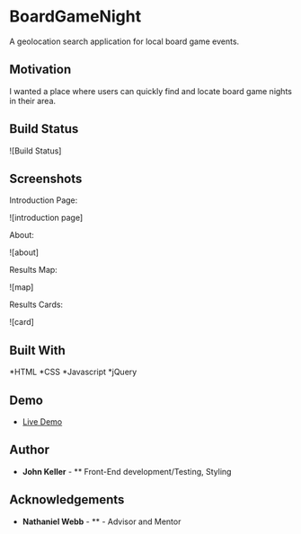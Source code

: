 # BoardGameNight

A  geolocation search application for local board game events. 

## Motivation
I wanted a place where users can quickly find and locate board game nights in their area.

## Build Status

![Build Status]

## Screenshots 
Introduction Page:

![introduction page]

About:

![about]

Results Map:

![map]

Results Cards:

![card]

## Built With

*HTML
*CSS
*Javascript
*jQuery

## Demo

- [Live Demo](https://jmkeller3.github.io/BoardGameNight/)

## Author

* **John Keller** - ** Front-End development/Testing, Styling

## Acknowledgements

* **Nathaniel Webb** - ** - Advisor and Mentor


